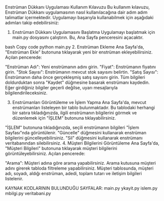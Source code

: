 Enstrüman Dükkanı Uygulaması Kullanım Kılavuzu
Bu kullanım kılavuzu, Enstrüman Dükkanı uygulamasının nasıl kullanılacağına dair adım adım talimatlar içermektedir. Uygulamayı başarıyla kullanabilmek için aşağıdaki adımları takip edebilirsiniz:

1. Enstrüman Dükkanı Uygulamasını Başlatma
Uygulamayı başlatmak için main.py dosyasını çalıştırın. Bu, Ana Sayfa penceresini açacaktır.

bash
Copy code
python main.py
2. Enstrüman Ekleme
Ana Sayfa'da, "Enstrüman Ekle" butonuna tıklayarak yeni bir enstrüman ekleyebilirsiniz. Açılan pencerede:

"Enstrüman Adı": Yeni enstrümanın adını girin.
"Fiyat": Enstrümanın fiyatını girin.
"Stok Sayısı": Enstrümanın mevcut stok sayısını belirtin.
"Satış Sayısı": Enstrümanın daha önce gerçekleşmiş satış sayısını girin.
Tüm bilgileri doldurduktan sonra "Kaydet" düğmesine basarak enstrümanı kaydedin. Eğer girdiğiniz bilgiler geçerli değilse, uyarı mesajlarıyla bilgilendirileceksiniz.

3. Enstrümanları Görüntüleme ve İşlem Yapma
Ana Sayfa'da, mevcut enstrümanları listeleyen bir tablo bulunmaktadır. Bu tablodaki herhangi bir satıra tıkladığınızda, ilgili enstrümanın bilgilerini görmek ve düzenlemek için "İŞLEM" butonuna tıklayabilirsiniz.

"İŞLEM" butonuna tıkladığınızda, seçili enstrümanın bilgileri "İşlem Sayfası"nda görüntülenir.
"Güncelle" düğmesini kullanarak enstrüman bilgilerini güncelleyebilirsiniz.
"Sil" düğmesini kullanarak enstrümanı veritabanından silebilirsiniz.
4. Müşteri Bilgilerini Görüntüleme
Ana Sayfa'da, "Müşteri Bilgileri" butonuna tıklayarak müşteri bilgilerini görüntüleyebilirsiniz. Açılan pencerede:

"Arama": Müşteri adına göre arama yapabilirsiniz. Arama kutusuna müşteri adını girerek tabloda filtreleme yapabilirsiniz.
Müşteri tablosunda, müşteri adı, soyadı, aldığı enstrüman, adedi, toplam tutarı ve iletişim bilgileri listelenir.




KAYNAK KODLARININ BULUNDUĞU SAYFALAR:
main.py
ykayit.py
islem.py
mbilgi.py
veritabani.py

